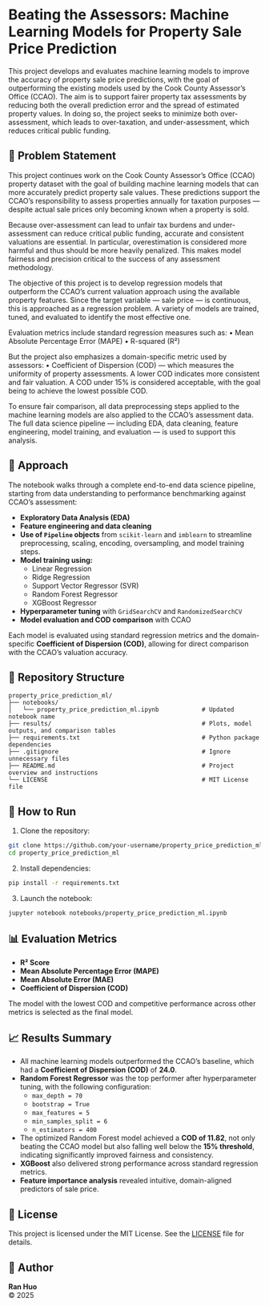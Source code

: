 # Beating the Assessors: Machine Learning Models for Property Sale Price Prediction

This project develops and evaluates machine learning models to improve the accuracy of property sale price predictions, with the goal of outperforming the existing models used by the Cook County Assessor’s Office (CCAO). The aim is to support fairer property tax assessments by reducing both the overall prediction error and the spread of estimated property values. In doing so, the project seeks to minimize both over-assessment, which leads to over-taxation, and under-assessment, which reduces critical public funding.

## 📌 Problem Statement

This project continues work on the Cook County Assessor’s Office (CCAO) property dataset with the goal of building machine learning models that can more accurately predict property sale values. These predictions support the CCAO’s responsibility to assess properties annually for taxation purposes — despite actual sale prices only becoming known when a property is sold.

Because over-assessment can lead to unfair tax burdens and under-assessment can reduce critical public funding, accurate and consistent valuations are essential. In particular, overestimation is considered more harmful and thus should be more heavily penalized. This makes model fairness and precision critical to the success of any assessment methodology.

The objective of this project is to develop regression models that outperform the CCAO’s current valuation approach using the available property features. Since the target variable — sale price — is continuous, this is approached as a regression problem. A variety of models are trained, tuned, and evaluated to identify the most effective one.

Evaluation metrics include standard regression measures such as:
	•	Mean Absolute Percentage Error (MAPE)
	•	R-squared (R²)

But the project also emphasizes a domain-specific metric used by assessors:
	•	Coefficient of Dispersion (COD) — which measures the uniformity of property assessments. A lower COD indicates more consistent and fair valuation. A COD under 15% is considered acceptable, with the goal being to achieve the lowest possible COD.

To ensure fair comparison, all data preprocessing steps applied to the machine learning models are also applied to the CCAO’s assessment data. The full data science pipeline — including EDA, data cleaning, feature engineering, model training, and evaluation — is used to support this analysis.

## 🧪 Approach

The notebook walks through a complete end-to-end data science pipeline, starting from data understanding to performance benchmarking against CCAO’s assessment:

- **Exploratory Data Analysis (EDA)**
- **Feature engineering and data cleaning**
- **Use of `Pipeline` objects** from `scikit-learn` and `imblearn` to streamline preprocessing, scaling, encoding, oversampling, and model training steps.
- **Model training using:**
  - Linear Regression  
  - Ridge Regression  
  - Support Vector Regressor (SVR)  
  - Random Forest Regressor  
  - XGBoost Regressor
- **Hyperparameter tuning** with `GridSearchCV` and `RandomizedSearchCV`
- **Model evaluation and COD comparison** with CCAO

Each model is evaluated using standard regression metrics and the domain-specific **Coefficient of Dispersion (COD)**, allowing for direct comparison with the CCAO’s valuation accuracy.

## 📁 Repository Structure

```
property_price_prediction_ml/
├── notebooks/
│   └── property_price_prediction_ml.ipynb            # Updated notebook name
├── results/                                          # Plots, model outputs, and comparison tables
├── requirements.txt                                  # Python package dependencies
├── .gitignore                                        # Ignore unnecessary files
├── README.md                                         # Project overview and instructions
└── LICENSE                                           # MIT License file
```

## 🚀 How to Run

1. Clone the repository:
```bash
git clone https://github.com/your-username/property_price_prediction_ml.git
cd property_price_prediction_ml
```

2. Install dependencies:
```bash
pip install -r requirements.txt
```

3. Launch the notebook:
```bash
jupyter notebook notebooks/property_price_prediction_ml.ipynb
```

## 📊 Evaluation Metrics

- **R² Score**
- **Mean Absolute Percentage Error (MAPE)**
- **Mean Absolute Error (MAE)**
- **Coefficient of Dispersion (COD)**

The model with the lowest COD and competitive performance across other metrics is selected as the final model.

## 📈 Results Summary

- All machine learning models outperformed the CCAO’s baseline, which had a **Coefficient of Dispersion (COD)** of **24.0**.
- **Random Forest Regressor** was the top performer after hyperparameter tuning, with the following configuration:
  - `max_depth = 70`  
  - `bootstrap = True`  
  - `max_features = 5`  
  - `min_samples_split = 6`  
  - `n_estimators = 400`
- The optimized Random Forest model achieved a **COD of 11.82**, not only beating the CCAO model but also falling well below the **15% threshold**, indicating significantly improved fairness and consistency.
- **XGBoost** also delivered strong performance across standard regression metrics.
- **Feature importance analysis** revealed intuitive, domain-aligned predictors of sale price.

## 📜 License

This project is licensed under the MIT License. See the [LICENSE](LICENSE) file for details.

## 👤 Author

**Ran Huo**  
© 2025

